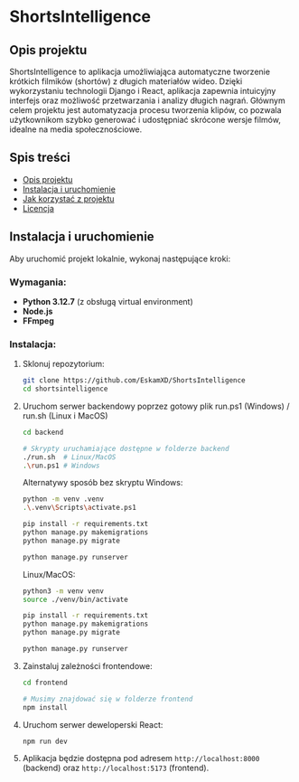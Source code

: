# ShortsIntelligence
## Opis projektu

ShortsIntelligence to aplikacja umożliwiająca automatyczne tworzenie krótkich filmików (shortów) z długich materiałów wideo. Dzięki wykorzystaniu technologii Django i React, aplikacja zapewnia intuicyjny interfejs oraz możliwość przetwarzania i analizy długich nagrań. Głównym celem projektu jest automatyzacja procesu tworzenia klipów, co pozwala użytkownikom szybko generować i udostępniać skrócone wersje filmów, idealne na media społecznościowe.

## Spis treści

- [Opis projektu](#opis-projektu)
- [Instalacja i uruchomienie](#instalacja-i-uruchomienie)
- [Jak korzystać z projektu](#jak-korzystać-z-projektu)
- [Licencja](#licencja)

## Instalacja i uruchomienie

Aby uruchomić projekt lokalnie, wykonaj następujące kroki:

### Wymagania:
- **Python 3.12.7** (z obsługą virtual environment)
- **Node.js**
- **FFmpeg**

### Instalacja:

1. Sklonuj repozytorium:
   ```bash
   git clone https://github.com/EskamXD/ShortsIntelligence
   cd shortsintelligence
   ```

2. Uruchom serwer backendowy poprzez gotowy plik run.ps1 (Windows) / run.sh (Linux i MacOS)
   ```bash
   cd backend
   
   # Skrypty uruchamiające dostępne w folderze backend 
   ./run.sh  # Linux/MacOS
   .\run.ps1 # Windows
   ```

   
   Alternatywy sposób bez skryptu
   Windows:
   ```bash
   python -m venv .venv
   .\.venv\Scripts\activate.ps1
   
   pip install -r requirements.txt
   python manage.py makemigrations
   python manage.py migrate
   
   python manage.py runserver
   ```

   Linux/MacOS:
   ```bash
   python3 -m venv venv
   source ./venv/bin/activate
   
   pip install -r requirements.txt
   python manage.py makemigrations
   python manage.py migrate
   
   python manage.py runserver
   ```
      
3. Zainstaluj zależności frontendowe:
   ```bash
   cd frontend
   
   # Musimy znajdować się w folderze frontend
   npm install
   ```

4. Uruchom serwer deweloperski React:
   ```bash
   npm run dev
   ```

5. Aplikacja będzie dostępna pod adresem `http://localhost:8000` (backend) oraz `http://localhost:5173` (frontend).


